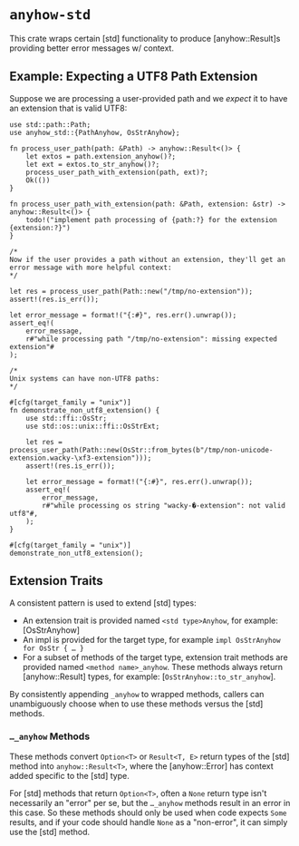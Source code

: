 # `anyhow-std`

This crate wraps certain [std] functionality to produce [anyhow::Result]s
providing better error messages w/ context.

## Example: Expecting a UTF8 Path Extension

Suppose we are processing a user-provided path and we _expect_ it to
have an extension that is valid UTF8:

```
use std::path::Path;
use anyhow_std::{PathAnyhow, OsStrAnyhow};

fn process_user_path(path: &Path) -> anyhow::Result<()> {
    let extos = path.extension_anyhow()?;
    let ext = extos.to_str_anyhow()?;
    process_user_path_with_extension(path, ext)?;
    Ok(())
}

fn process_user_path_with_extension(path: &Path, extension: &str) -> anyhow::Result<()> {
    todo!("implement path processing of {path:?} for the extension {extension:?}")
}

/*
Now if the user provides a path without an extension, they'll get an
error message with more helpful context:
*/

let res = process_user_path(Path::new("/tmp/no-extension"));
assert!(res.is_err());

let error_message = format!("{:#}", res.err().unwrap());
assert_eq!(
    error_message,
    r#"while processing path "/tmp/no-extension": missing expected extension"#
);

/*
Unix systems can have non-UTF8 paths:
*/

#[cfg(target_family = "unix")]
fn demonstrate_non_utf8_extension() {
    use std::ffi::OsStr;
    use std::os::unix::ffi::OsStrExt;

    let res = process_user_path(Path::new(OsStr::from_bytes(b"/tmp/non-unicode-extension.wacky-\xf3-extension")));
    assert!(res.is_err());

    let error_message = format!("{:#}", res.err().unwrap());
    assert_eq!(
        error_message,
        r#"while processing os string "wacky-�-extension": not valid utf8"#,
    );
}

#[cfg(target_family = "unix")]
demonstrate_non_utf8_extension();
```

## Extension Traits

A consistent pattern is used to extend [std] types:

- An extension trait is provided named `<std type>Anyhow`, for example: [OsStrAnyhow]
- An impl is provided for the target type, for example `impl OsStrAnyhow for OsStr { … }`
- For a subset of methods of the target type, extension trait methods are provided named `<method name>_anyhow`. These methods always return [anyhow::Result] types, for example: [`OsStrAnyhow::to_str_anyhow`].

By consistently appending `_anyhow` to wrapped methods, callers can
unambiguously choose when to use these methods versus the [std] methods.

### `…_anyhow` Methods

These methods convert `Option<T>` or `Result<T, E>` return types of
the [std] method into `anyhow::Result<T>`, where the [anyhow::Error]
has context added specific to the [std] type.

For [std] methods that return `Option<T>`, often a `None` return type
isn't necessarily an "error" per se, but the `…_anyhow` methods result
in an error in this case. So these methods should only be used when code
expects `Some` results, and if your code should handle `None` as a
"non-error", it can simply use the [std] method.
